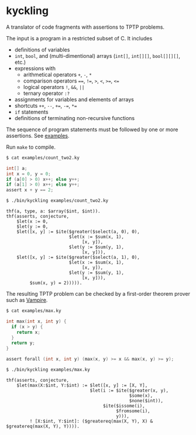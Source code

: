 # kyckling

A translator of code fragments with assertions to TPTP problems.

The input is a program in a restricted subset of C. It includes
- definitions of variables
- `int`, `bool`, and (multi-dimentional) arrays (`int[]`, `int[][]`, `bool[][][]`, etc.)
- expressions with
  - arithmetical operators `+`, `-`, `*`
  - comparison operators `==`, `!=`, `>`, `<`, `>=`, `<=`
  - logical operators `!`, `&&`, `||` 
  - ternary operator `:?`
- assignments for variables and elements of arrays
- shortcuts `++`, `--`, `+=`, `-=`, `*=`
- `if` statements
- definitions of terminating non-recursive functions

The sequence of program statements must be followed by one or more assertions. See [examples](https://github.com/aztek/kyckling/tree/master/examples).

Run `make` to compile.

```bash
$ cat examples/count_two2.ky
```
```c
int[] a;
int x = 0, y = 0;
if (a[0] > 0) x++; else y++;
if (a[1] > 0) x++; else y++;
assert x + y == 2;
```

```bash
$ ./bin/kyckling examples/count_two2.ky
```
```
thf(a, type, a: $array($int, $int)).
thf(asserts, conjecture,
    $let(x := 0,
    $let(y := 0,
    $let([x, y] := $ite($greater($select(a, 0), 0),
                        $let(x := $sum(x, 1),
                             [x, y]),
                        $let(y := $sum(y, 1),
                             [x, y])),
    $let([x, y] := $ite($greater($select(a, 1), 0),
                        $let(x := $sum(x, 1),
                             [x, y]),
                        $let(y := $sum(y, 1),
                             [x, y])),
         $sum(x, y) = 2))))).
```

The resulting TPTP problem can be checked by a first-order theorem prover such as [Vampire](http://vprover.org/).

```bash
$ cat examples/max.ky
```
```c
int max(int x, int y) {
  if (x > y) {
    return x;
  }
  return y;
}

assert forall (int x, int y) (max(x, y) >= x && max(x, y) >= y);
```

```bash
$ ./bin/kyckling examples/max.ky
```
```
thf(asserts, conjecture,
    $let(max(X:$int, Y:$int) := $let([x, y] := [X, Y],
                                $let(i := $ite($greater(x, y),
                                               $some(x),
                                               $none($int)),
                                     $ite($issome(i),
                                          $fromsome(i),
                                          y))),
         ! [X:$int, Y:$int]: ($greatereq(max(X, Y), X) & $greatereq(max(X, Y), Y)))).
```
